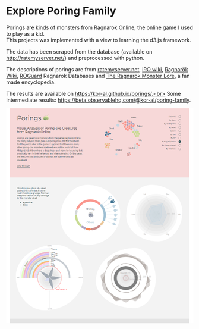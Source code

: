 # Explore Poring Family

Porings are kinds of monsters from Ragnarok Online, the online game I used to play as a kid.<br>
This projects was implemented with a view to learning the d3.js framework.

The data has been scraped from the database (available on http://ratemyserver.net/) and preprocessed with python.

The descriptions of porings are from [ratemyserver.net](http://ratemyserver.net/), [iRO wiki](http://db.irowiki.org), [Ragnarök Wiki](https://ragnarok.gamepedia.com/Ragnarok_Wiki), [ROGuard](https://www.roguard.net/) Ragnarok Databases and [The Ragnarok Monster Lore](https://forums.warpportal.com/index.php?/topic/106898-encyclopaedia-ragnarok-monster-lore-mitten/), a fan made encyclopedia.

The results are available on https://kor-al.github.io/porings/.<br>
Some intermediate results: https://beta.observablehq.com/@kor-al/poring-family.

![screenshot](./screenshot.png)
